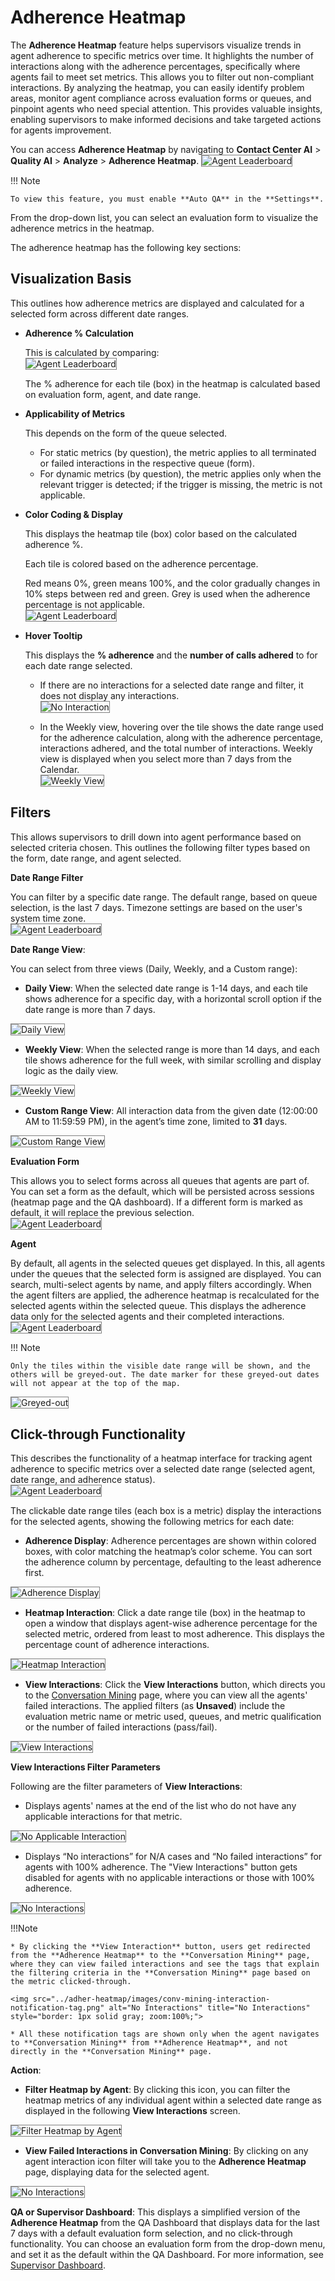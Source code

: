 # Adherence Heatmap

The **Adherence Heatmap** feature helps supervisors visualize trends in agent adherence to specific metrics over time. It highlights the number of interactions along with the adherence percentages, specifically where agents fail to meet set metrics. This allows you to filter out non-compliant interactions. By analyzing the heatmap, you can easily identify problem areas, monitor agent compliance across evaluation forms or queues, and pinpoint agents who need special attention. This provides valuable insights, enabling supervisors to make informed decisions and take targeted actions for agents improvement. 

You can access **Adherence Heatmap** by navigating to **Contact Center AI** > **Quality AI** > **Analyze** > **Adherence Heatmap**.
<img src="../adher-heatmap/images/adherence-heatmap-landing-page.png" alt="Agent Leaderboard" title="Agent Leaderboard" style="border: 1px solid gray; zoom:100%;">

!!! Note

    To view this feature, you must enable **Auto QA** in the **Settings**.

From the drop-down list, you can select an evaluation form to visualize the adherence metrics in the heatmap.  

The adherence heatmap has the following key sections:

## Visualization Basis

This outlines how adherence metrics are displayed and calculated for a selected form across different date ranges. 

* **Adherence % Calculation**

    This is calculated by comparing:  
    <img src="../adher-heatmap/images/adher-calc.png" alt="Agent Leaderboard" title="Agent Leaderboard" style="border: 1px solid gray; zoom:100%;">

    The % adherence for each tile (box) in the heatmap is calculated based on evaluation form, agent, and date range. 

* **Applicability of Metrics** 

    This depends on the form of the queue selected.

    * For static metrics (by question), the metric applies to all terminated or failed interactions in the respective queue (form).
    * For dynamic metrics (by question), the metric applies only when the relevant trigger is detected; if the trigger is missing, the metric is not applicable.

* **Color Coding & Display** 

    This displays the heatmap tile (box) color based on the calculated adherence %.

    Each tile is colored based on the adherence percentage. 

    Red means 0%, green means 100%, and the color gradually changes in 10% steps between red and green. Grey is used when the adherence percentage is not applicable.  
        <img src="../adher-heatmap/images/color-coding -bar.png" alt="Agent Leaderboard" title="Agent Leaderboard" style="border: 1px solid gray; zoom:100%;">

* **Hover Tooltip**

    This displays the **% adherence** and the **number of calls adhered** to for each date range selected.

    * If there are no interactions for a selected date range and filter, it does not display any interactions.  
        <img src="../adher-heatmap/images/no-interaction.png" alt="No Interaction" title="No Interaction" style="border: 1px solid gray; zoom:100%;">

    * In the Weekly view, hovering over the tile shows the date range used for the adherence calculation, along with the adherence percentage, interactions adhered, and the total number of interactions. Weekly view is displayed when you select more than 7 days from the Calendar.  
        <img src="../adher-heatmap/images/weekly-view.png" alt="Weekly View" title="Weekly View" style="border: 1px solid gray; zoom:100%;">

## Filters

This allows supervisors to drill down into agent performance based on selected criteria chosen. This outlines the following filter types based on the form, date range, and agent selected.

**Date Range Filter**

You can filter by a specific date range. The default range, based on queue selection, is the last 7 days. Timezone settings are based on the user's system time zone.  
<img src="../adher-heatmap/images/date-range-view.png" alt="Agent Leaderboard" title="Agent Leaderboard" style="border: 1px solid gray; zoom:100%;">

**Date Range View**: 

You can select from three views (Daily, Weekly, and a Custom range):

* **Daily View**: When the selected date range is 1-14 days, and each tile shows adherence for a specific day, with a horizontal scroll option if the date range is more than 7 days.  
<img src="../adher-heatmap/images/daily-view.png" alt="Daily View" title="Daily View" style="border: 1px solid gray; zoom:100%;">

* **Weekly View**: When the selected range is more than 14 days, and each tile shows adherence for the full week, with similar scrolling and display logic as the daily view.  
<img src="../adher-heatmap/images/weekly-view.png" alt="Weekly View" title="Weekly View" style="border: 1px solid gray; zoom:100%;">

* **Custom Range View**: All interaction data from the given date (12:00:00 AM to 11:59:59 PM), in the agent’s time zone, limited to **31** days.  
<img src="../adher-heatmap/images/custom-range-view.png" alt="Custom Range View" title="Custom Range View" style="border: 1px solid gray; zoom:100%;">

**Evaluation Form**

This allows you to select forms across all queues that agents are part of. You can set a form as the default, which will be persisted across sessions (heatmap page and the QA dashboard). If a different form is marked as default, it will replace the previous selection.  
<img src="../adher-heatmap/images/eva-form.png" alt="Agent Leaderboard" title="Agent Leaderboard" style="border: 1px solid gray; zoom:100%;"> 

**Agent**

By default, all agents in the selected queues get displayed. In this, all agents under the queues that the selected form is assigned are displayed. You can search, multi-select agents by name, and apply filters accordingly. When the agent filters are applied, the adherence heatmap is recalculated for the selected agents within the selected queue. This displays the adherence data only for the selected agents and their completed interactions.  
<img src="../adher-heatmap/images/agents-list.png" alt="Agent Leaderboard" title="Agent Leaderboard" style="border: 1px solid gray; zoom:100%;"> 

!!! Note

    Only the tiles within the visible date range will be shown, and the others will be greyed-out. The date marker for these greyed-out dates will not appear at the top of the map.   
 <img src="../adher-heatmap/images/greyed-out-tiles.png" alt="Greyed-out" title="Greyed-out" style="border: 1px solid gray; zoom:100%;"> 

## Click-through Functionality

This describes the functionality of a heatmap interface for tracking agent adherence to specific metrics over a selected date range (selected agent, date range, and adherence status).  
<img src="../adher-heatmap/images/click-through.png" alt="Agent Leaderboard" title="Agent Leaderboard" style="border: 1px solid gray; zoom:100%;"> 

The clickable date range tiles (each box is a metric) display the interactions for the selected agents, showing the following metrics for each date:  

* **Adherence Display**: Adherence percentages are shown within colored boxes, with color matching the heatmap’s color scheme. You can sort the adherence column by percentage, defaulting to the least adherence first.   
<img src="../adher-heatmap/images/adherence-percentage-column-sorting.png" alt="Adherence Display" title="Adherence Display" style="border: 1px solid gray; zoom:100%;"> 

* **Heatmap Interaction**: Click a date range tile (box) in the heatmap to open a window that displays agent-wise adherence percentage for the selected metric, ordered from least to most adherence. This displays the percentage count of adherence interactions.
<img src="../adher-heatmap/images/adherence-percentage-count.png" alt="Heatmap Interaction" title="Heatmap Interaction" style="border: 1px solid gray; zoom:100%;"> 

* **View Interactions**: Click the **View Interactions** button, which directs you to the [Conversation Mining](https://docs.google.com/document/u/0/d/1Ushu0NJ27_Fml-1Iqgib-uVccol8jY0ZV4xdvJCnmDk/edit) page, where you can view all the agents' failed interactions. The applied filters (as **Unsaved**) include the evaluation metric name or metric used, queues, and metric qualification or the number of failed interactions (pass/fail).  
<img src="../adher-heatmap/images/conv-mining-failed-interactions.png" alt="View Interactions" title="View Interactions" style="border: 1px solid gray; zoom:100%;"> 

**View Interactions Filter Parameters**

Following are the filter parameters of **View Interactions**:

* Displays agents' names at the end of the list who do not have any applicable interactions for that metric.  
<img src="../adher-heatmap/images/not-applicable.png" alt="No Applicable Interaction" title="No Applicable Interaction" style="border: 1px solid gray; zoom:100%;"> 

* Displays “No interactions” for N/A cases and “No failed interactions” for agents with 100% adherence. The "View Interactions" button gets disabled for agents with no applicable interactions or those with 100% adherence.  

<img src="../adher-heatmap/images/no-interactions-with-failed-interactions.png" alt="No Interactions" title="No Interactions" style="border: 1px solid gray; zoom:100%;"> 

!!!Note

    * By clicking the **View Interaction** button, users get redirected from the **Adherence Heatmap** to the **Conversation Mining** page, where they can view failed interactions and see the tags that explain the filtering criteria in the **Conversation Mining** page based on the metric clicked-through.

    <img src="../adher-heatmap/images/conv-mining-interaction-notification-tag.png" alt="No Interactions" title="No Interactions" style="border: 1px solid gray; zoom:100%;"> 
       
    * All these notification tags are shown only when the agent navigates to **Conversation Mining** from **Adherence Heatmap**, and not directly in the **Conversation Mining** page. 

**Action**: 

* **Filter Heatmap by Agent**: By clicking this icon, you can filter the heatmap metrics of any individual agent within a selected date range as displayed in the following **View Interactions** screen.  
<img src="../adher-heatmap/images/heatmap-by-agent.png" alt="Filter Heatmap by Agent" title="Filter Heatmap by Agent" style="border: 1px solid gray; zoom:100%;"> 

* **View Failed Interactions in Conversation Mining**: By clicking on any agent interaction icon filter will take you to the **Adherence Heatmap** page, displaying data for the selected agent.    
<img src="../adher-heatmap/images/no-failed-interactions.png" alt="No Interactions" title="No Interactions" style="border: 1px solid gray; zoom:100%;"> 

**QA or Supervisor Dashboard**: This displays a simplified version of the **Adherence Heatmap** from the QA Dashboard that displays data for the last 7 days with a default evaluation form selection, and no click-through functionality. You can choose an evaluation form from the drop-down menu, and set it as the default within the QA Dashboard. For more information, see [Supervisor Dashboard](https://docsinternal-kore.github.io/docs/xo/quality-management/analyze/dashboard/#adherence-heat-map).
